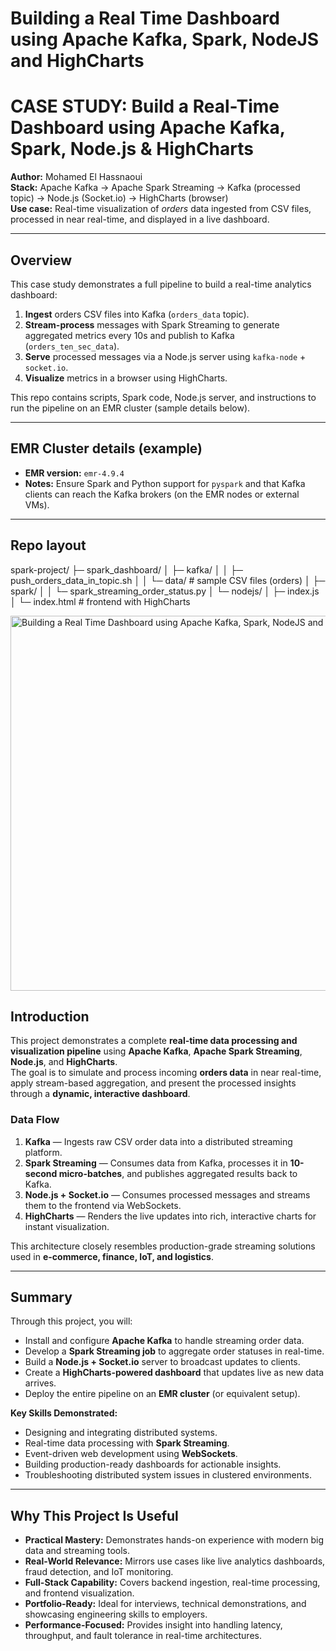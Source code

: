 # Building a Real Time Dashboard using Apache Kafka, Spark, NodeJS and HighCharts

# CASE STUDY: Build a Real-Time Dashboard using Apache Kafka, Spark, Node.js & HighCharts

**Author:** Mohamed El Hassnaoui  
**Stack:** Apache Kafka → Apache Spark Streaming → Kafka (processed topic) → Node.js (Socket.io) → HighCharts (browser)  
**Use case:** Real-time visualization of *orders* data ingested from CSV files, processed in near real-time, and displayed in a live dashboard.

---

## Overview

This case study demonstrates a full pipeline to build a real-time analytics dashboard:

1. **Ingest** orders CSV files into Kafka (`orders_data` topic).
2. **Stream-process** messages with Spark Streaming to generate aggregated metrics every 10s and publish to Kafka (`orders_ten_sec_data`).
3. **Serve** processed messages via a Node.js server using `kafka-node` + `socket.io`.
4. **Visualize** metrics in a browser using HighCharts.

This repo contains scripts, Spark code, Node.js server, and instructions to run the pipeline on an EMR cluster (sample details below).

---

## EMR Cluster details (example)

- **EMR version:** `emr-4.9.4`  
- **Notes:** Ensure Spark and Python support for `pyspark` and that Kafka clients can reach the Kafka brokers (on the EMR nodes or external VMs).

---

## Repo layout
spark-project/
├─ spark_dashboard/
│ ├─ kafka/
│ │ ├─ push_orders_data_in_topic.sh
│ │ └─ data/ # sample CSV files (orders)
│ ├─ spark/
│ │ └─ spark_streaming_order_status.py
│ └─ nodejs/
│ ├─ index.js
│ └─ index.html # frontend with HighCharts


<img width="600" height="600" alt="Building a Real Time Dashboard using Apache Kafka, Spark, NodeJS and HighCharts" src="https://github.com/user-attachments/assets/d5357ce6-acfd-4e31-be9d-79f0022fc226" />

## Introduction

This project demonstrates a complete **real-time data processing and visualization pipeline** using **Apache Kafka**, **Apache Spark Streaming**, **Node.js**, and **HighCharts**.  
The goal is to simulate and process incoming **orders data** in near real-time, apply stream-based aggregation, and present the processed insights through a **dynamic, interactive dashboard**.

### Data Flow
1. **Kafka** — Ingests raw CSV order data into a distributed streaming platform.
2. **Spark Streaming** — Consumes data from Kafka, processes it in **10-second micro-batches**, and publishes aggregated results back to Kafka.
3. **Node.js + Socket.io** — Consumes processed messages and streams them to the frontend via WebSockets.
4. **HighCharts** — Renders the live updates into rich, interactive charts for instant visualization.

This architecture closely resembles production-grade streaming solutions used in **e-commerce, finance, IoT, and logistics**.

---

## Summary

Through this project, you will:

- Install and configure **Apache Kafka** to handle streaming order data.
- Develop a **Spark Streaming job** to aggregate order statuses in real-time.
- Build a **Node.js + Socket.io** server to broadcast updates to clients.
- Create a **HighCharts-powered dashboard** that updates live as new data arrives.
- Deploy the entire pipeline on an **EMR cluster** (or equivalent setup).

**Key Skills Demonstrated:**
- Designing and integrating distributed systems.
- Real-time data processing with **Spark Streaming**.
- Event-driven web development using **WebSockets**.
- Building production-ready dashboards for actionable insights.
- Troubleshooting distributed system issues in clustered environments.

---

## Why This Project Is Useful

- **Practical Mastery:** Demonstrates hands-on experience with modern big data and streaming tools.
- **Real-World Relevance:** Mirrors use cases like live analytics dashboards, fraud detection, and IoT monitoring.
- **Full-Stack Capability:** Covers backend ingestion, real-time processing, and frontend visualization.
- **Portfolio-Ready:** Ideal for interviews, technical demonstrations, and showcasing engineering skills to employers.
- **Performance-Focused:** Provides insight into handling latency, throughput, and fault tolerance in real-time architectures.


